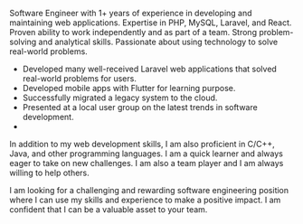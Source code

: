 Software Engineer with 1+ years of experience in developing and maintaining web applications. Expertise in PHP, MySQL, Laravel, and React. Proven ability to work independently and as part of a team. Strong problem-solving and analytical skills. Passionate about using technology to solve real-world problems.

- Developed many well-received Laravel web applications that solved real-world problems for users.
- Developed mobile apps with Flutter for learning purpose.
- Successfully migrated a legacy system to the cloud.
- Presented at a local user group on the latest trends in software development.
- 
In addition to my web development skills, I am also proficient in C/C++, Java, and other programming languages. I am a quick learner and always eager to take on new challenges. I am also a team player and I am always willing to help others.

I am looking for a challenging and rewarding software engineering position where I can use my skills and experience to make a positive impact. I am confident that I can be a valuable asset to your team.
